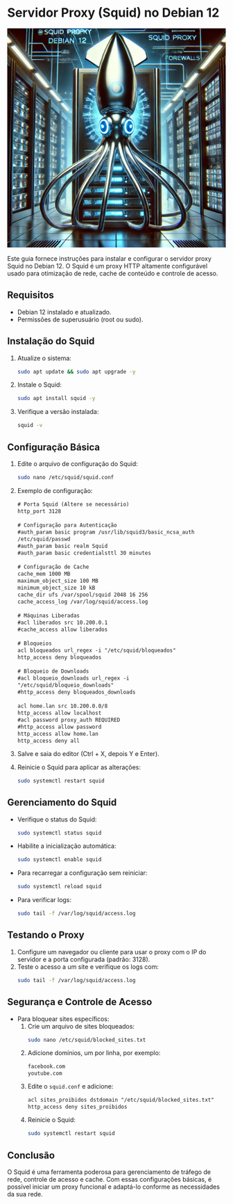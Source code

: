 # Servidor Proxy (Squid) no Debian 12
![Infra](imagens/squid.webp)

Este guia fornece instruções para instalar e configurar o servidor proxy Squid no Debian 12. O Squid é um proxy HTTP altamente configurável usado para otimização de rede, cache de conteúdo e controle de acesso.

## Requisitos
- Debian 12 instalado e atualizado.
- Permissões de superusuário (root ou sudo).

## Instalação do Squid
1. Atualize o sistema:
   ```bash
   sudo apt update && sudo apt upgrade -y
   ```

2. Instale o Squid:
   ```bash
   sudo apt install squid -y
   ```

3. Verifique a versão instalada:
   ```bash
   squid -v
   ```

## Configuração Básica
1. Edite o arquivo de configuração do Squid:
   ```bash
   sudo nano /etc/squid/squid.conf
   ```

2. Exemplo de configuração:
   ```
   # Porta Squid (Altere se necessário)
   http_port 3128

   # Configuração para Autenticação
   #auth_param basic program /usr/lib/squid3/basic_ncsa_auth /etc/squid/passwd
   #auth_param basic realm Squid
   #auth_param basic credentialsttl 30 minutes

   # Configuração de Cache
   cache_mem 1000 MB
   maximum_object_size 100 MB
   minimum_object_size 10 kB
   cache_dir ufs /var/spool/squid 2048 16 256
   cache_access_log /var/log/squid/access.log

   # Máquinas Liberadas
   #acl liberados src 10.200.0.1
   #cache_access allow liberados

   # Bloqueios 
   acl bloqueados url_regex -i "/etc/squid/bloqueados"
   http_access deny bloqueados

   # Bloqueio de Downloads
   #acl bloqueio_downloads url_regex -i "/etc/squid/bloqueio_downloads"
   #http_access deny bloqueados_downloads

   acl home.lan src 10.200.0.0/8
   http_access allow localhost
   #acl password proxy_auth REQUIRED
   #http_access allow password
   http_access allow home.lan
   http_access deny all

   ```



4. Salve e saia do editor (Ctrl + X, depois Y e Enter).

5. Reinicie o Squid para aplicar as alterações:
   ```bash
   sudo systemctl restart squid
   ```

## Gerenciamento do Squid
- Verifique o status do Squid:
  ```bash
  sudo systemctl status squid
  ```
- Habilite a inicialização automática:
  ```bash
  sudo systemctl enable squid
  ```
- Para recarregar a configuração sem reiniciar:
  ```bash
  sudo systemctl reload squid
  ```
- Para verificar logs:
  ```bash
  sudo tail -f /var/log/squid/access.log
  ```

## Testando o Proxy
1. Configure um navegador ou cliente para usar o proxy com o IP do servidor e a porta configurada (padrão: 3128).
2. Teste o acesso a um site e verifique os logs com:
   ```bash
   sudo tail -f /var/log/squid/access.log
   ```

## Segurança e Controle de Acesso
- Para bloquear sites específicos:
  1. Crie um arquivo de sites bloqueados:
     ```bash
     sudo nano /etc/squid/blocked_sites.txt
     ```
  2. Adicione domínios, um por linha, por exemplo:
     ```
     facebook.com
     youtube.com
     ```
  3. Edite o `squid.conf` e adicione:
     ```
     acl sites_proibidos dstdomain "/etc/squid/blocked_sites.txt"
     http_access deny sites_proibidos
     ```
  4. Reinicie o Squid:
     ```bash
     sudo systemctl restart squid
     ```

## Conclusão
O Squid é uma ferramenta poderosa para gerenciamento de tráfego de rede, controle de acesso e cache. Com essas configurações básicas, é possível iniciar um proxy funcional e adaptá-lo conforme as necessidades da sua rede.


